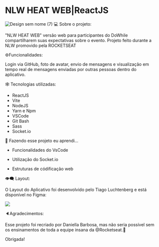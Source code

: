 #                                                                                    NLW HEAT WEB|ReactJS


![Design sem nome (7)](https://user-images.githubusercontent.com/74657202/139600479-01bde681-c0b6-4b97-bc79-02beda81b647.png)
💻 Sobre o projeto:

"NLW HEAT WEB" versão web para participantes do DoWhile compartilharem suas expectativas sobre o evento. Projeto feito durante a NLW promovido pela ROCKETSEAT

⚙️Funcionalidades:

Login via GitHub, foto de avatar, envio de mensagens e visualização em tempo real de mensagens enviadas por outras pessoas dentro do aplicativo.

🕸️ Tecnologias utilizadas:

- ReactJS
- Vite
- NodeJS
- Yarn e Npm
- VSCode
- Git Bash
- Sass
- Socket.io

🦾 Fazendo esse projeto eu aprendi...

- Funcionalidades do VsCode

- Utilização do Socket.io

- Estruturas de códificação web 


👁️‍🗨️ Layout:

O Layout do Aplicativo foi desenvolvido pelo Tiago Luchtenberg e está disponível no Figma: 

<img src = https://img.shields.io/badge/Acessar%20Layout-Figma-purple/>

🔈Agradecimentos:

Esse projeto foi recriado por Daniella Barbosa, mas não seria possível sem os ensinamentos de toda a equipe insana da @Rocketseat.🚀

Obrigada!
